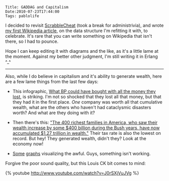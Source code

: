     Title: GADDAG and Capitalism
    Date:2010-07-23T17:44:00
    Tags: pablolife

I decided to revisit [ScrabbleCheat][1] (took a break for administrivia), and wrote
[my first Wikipedia article,][2] on the data structure I'm refitting it
with, to celebrate. It's rare that you can write something on Wikipedia that
isn't there, so I had to pounce.

Hope I can keep editing it with diagrams and the like, as it's a little lame
at the moment. Against my better other judgment, I'm still writing it in
Erlang ^\_^

---

Also, while I do believe in capitalism and it's ability to generate wealth,
here are a few lame things from the last few days:

* This infographic, [What BP could have bought with all the money they
lost][3], is striking. I'm not so shocked that they lost all that money, but
that they had it in the first place. _One_ company was worth all that
cumulative wealth, what are the others who haven't had cataclysmic disasters
worth? And what are they doing with it?

* Then there's this: ["The 400 richest families in America, who saw their
wealth increase by some $400 billion during the Bush years, have now
accumulated $1.27 trillion in wealth."][4] Their tax rate is also the lowest
on record. But hey! They generated wealth, didn't they? Look at the economy
now!

* [Some][5] [graphs][6] visualizing the awful. Guys, something isn't
working.


Forgive the poor sound quality, but this Louis CK bit comes to mind:

{% youtube http://www.youtube.com/watch?v=J0rSXjVuJVg %}

   [1]: http://github.com/paul-meier/ScrabbleCheat
   [2]: http://en.wikipedia.org/wiki/GADDAG
   [3]: http://www.visualeconomics.com/what-bp-could-have-bought-with-all-the-money-they-lost/
   [4]: http://www.thenation.com/article/37889/no-oligarchy
   [5]: http://www.perrspectives.com/blog/archives/001908.htm
   [6]: http://modeledbehavior.com/2010/07/22/income-inequality-a-deeper-look/
